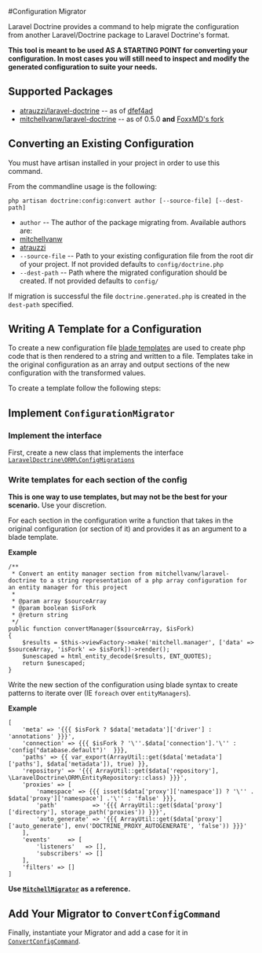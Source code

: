 #Configuration Migrator

Laravel Doctrine provides a command to help migrate the configuration from another Laravel/Doctrine package to Laravel Doctrine's format.

**This tool is meant to be used AS A STARTING POINT for converting your configuration. In most cases you will still need to inspect and modify the generated configuration to suite your needs.**

## Supported Packages

* [atrauzzi/laravel-doctrine](https://github.com/atrauzzi/laravel-doctrine) -- as of [dfef4ad](https://github.com/atrauzzi/laravel-doctrine/commit/dfef4ad87801a746a45d94d944a996498086a137)
* [mitchellvanw/laravel-doctrine](https://github.com/mitchellvanw/laravel-doctrine) -- as of 0.5.0 **and** [FoxxMD's fork](https://github.com/FoxxMD/laravel-doctrine)

## Converting an Existing Configuration

You must have artisan installed in your project in order to use this command.

From the commandline usage is the following:

`php artisan doctrine:config:convert author [--source-file] [--dest-path]`

* `author` -- The author of the package migrating from. Available authors are:
 * [mitchellvanw](https://github.com/mitchellvanw/laravel-doctrine)
 * [atrauzzi](https://github.com/atrauzzi/laravel-doctrine)
* `--source-file` -- Path to your existing configuration file from the root dir of your project. If not provided defaults to `config/doctrine.php`
* `--dest-path` -- Path where the migrated configuration should be created. If not provided defaults to `config/`

If migration is successful the file `doctrine.generated.php` is created in the `dest-path` specified.

## Writing A Template for a Configuration

To create a new configuration file [blade templates](http://laravel.com/docs/master/blade) are used to create php code that is then rendered to a string and written to a file. Templates take in the original configuration as an array and output sections of the new configuration with the transformed values.

To create a template follow the following steps:

## Implement `ConfigurationMigrator`

### Implement the interface

First, create a new class that implements the interface [`LaravelDoctrine\ORM\ConfigMigrations`](https://github.com/laravel-doctrine/orm/blob/develop/src/Console/ConfigMigrations/ConfigurationMigrator.php)

### Write templates for each section of the config

**This is one way to use templates, but may not be the best for your scenario.** Use your discretion.

For each section in the configuration write a function that takes in the original configuration (or section of it) and provides it as an argument to a blade template.

**Example**

    /**
     * Convert an entity manager section from mitchellvanw/laravel-doctrine to a string representation of a php array configuration for an entity manager for this project
     *
     * @param array $sourceArray
     * @param boolean $isFork
     * @return string
     */
    public function convertManager($sourceArray, $isFork)
    {
        $results = $this->viewFactory->make('mitchell.manager', ['data' => $sourceArray, 'isFork' => $isFork])->render();
        $unescaped = html_entity_decode($results, ENT_QUOTES);
        return $unescaped;
    }

 Write the new section of the configuration using blade syntax to create patterns to iterate over (IE `foreach` over `entityManagers`).

**Example**

    [
        'meta' => '{{{ $isFork ? $data['metadata']['driver'] : 'annotations' }}}',
        'connection' => {{{ $isFork ? '\''.$data['connection'].'\'' : 'config("database.default")'  }}},
        'paths' => {{ var_export(ArrayUtil::get($data['metadata']['paths'], $data['metadata']), true) }},
        'repository' => '{{{ ArrayUtil::get($data['repository'], \LaravelDoctrine\ORM\EntityRepository::class) }}}',
        'proxies' => [
            'namespace' => {{{ isset($data['proxy']['namespace']) ? '\'' . $data['proxy']['namespace'] .'\'' : 'false' }}},
            'path'          => '{{{ ArrayUtil::get($data['proxy']['directory'], storage_path('proxies')) }}}',
            'auto_generate' => '{{{ ArrayUtil::get($data['proxy']['auto_generate'], env('DOCTRINE_PROXY_AUTOGENERATE', 'false')) }}}'
        ],
        'events'     => [
            'listeners'   => [],
            'subscribers' => []
        ],
        'filters' => []
    ]


**Use [`MitchellMigrator`](https://github.com/laravel-doctrine/orm/blob/master/src/Console/ConfigMigrations/MitchellMigrator.php) as a reference.**

## Add Your Migrator to `ConvertConfigCommand`

Finally, instantiate your Migrator and add a case for it in [`ConvertConfigCommand`](https://github.com/laravel-doctrine/orm/blob/master/src/Console/ConvertConfigCommand.php).